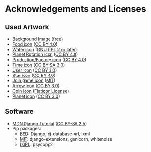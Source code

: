 # Acknowledgements and Licenses

## Used Artwork

- [Background Image](https://www.pexels.com/photo/sky-space-milky-way-stars-110854/) (free)
- [Food icon](https://www.svgrepo.com/svg/92764/grain) ([CC BY 4.0](https://creativecommons.org/licenses/by/4.0/))
- [Water icon](https://commons.wikimedia.org/wiki/File:Circle-icons-water.svg) ([GNU GPL 2 or later](https://www.gnu.org/licenses/old-licenses/gpl-2.0.html))
- [Planet Rotation icon](https://www.svgrepo.com/svg/9368/solar-system-planets) ([CC BY 4.0](https://creativecommons.org/licenses/by/4.0/))
- [Production/Factory icon](https://www.svgrepo.com/svg/30030/working-factory) ([CC BY 4.0](https://creativecommons.org/licenses/by/4.0/))
- [Time icon](https://commons.wikimedia.org/wiki/File:Simple_icon_time.svg) ([CC BY-SA 3.0](https://creativecommons.org/licenses/by-sa/3.0/deed.en))
- [User icon](https://www.onlinewebfonts.com/icon/383210) ([CC BY 3.0](https://creativecommons.org/licenses/by/3.0/))
- [Star icon](https://www.svgrepo.com/svg/113511/star-in-black-of-five-points-shape) ([CC BY 4.0](https://creativecommons.org/licenses/by/4.0/))
- [Join game icon](https://fontawesome.com/) ([MIT](https://opensource.org/licenses/MIT))
- [Arrow icon](https://www.flaticon.com/free-icon/right-arrow_109617) ([CC BY 3.0](https://creativecommons.org/licenses/by/3.0/))
- [Coin Icon](https://www.flaticon.com/free-icon/coin_217853) ([Flaticon License](https://file000.flaticon.com/downloads/license/license.pdf))
- [Planet icon](https://www.onlinewebfonts.com/icon/33577) ([CC BY 3.0](https://creativecommons.org/licenses/by/3.0/))
  
## Software

- [MDN Django Tutorial](https://developer.mozilla.org/en-US/docs/Learn/Server-side/Django/Introduction) ([CC BY-SA 2.5](https://creativecommons.org/licenses/by-sa/2.5/))
- Pip packages:
  - [BSD](https://opensource.org/licenses/BSD-3-Clause): Django, dj-database-url, lxml
  - [MIT](https://opensource.org/licenses/MIT): django-extensions, gunicorn, whitenoise
  - [LGPL](https://www.gnu.org/copyleft/lesser.html): psycopg2
